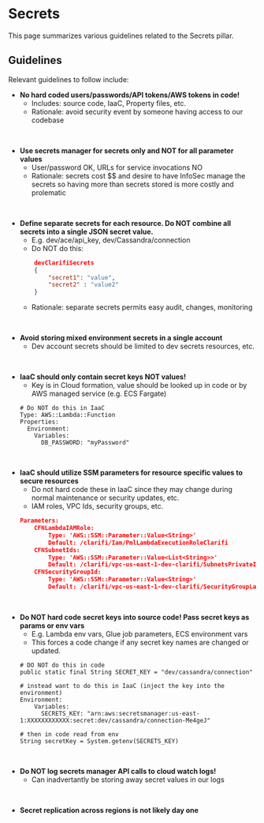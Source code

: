 # Secrets
This page summarizes various guidelines related to the Secrets pillar.

## Guidelines
Relevant guidelines to follow include:

* **No hard coded users/passwords/API tokens/AWS tokens in code!**
    * Includes: source code, IaaC, Property files, etc.
    * Rationale: avoid security event by someone having access to our codebase

<br/>

* **Use secrets manager for secrets only and NOT for all parameter values**
    * User/password OK, URLs for service invocations NO
    * Rationale: secrets cost $$ and desire to have InfoSec manage the secrets so having more than secrets stored is more costly and prolematic

<br/>

* **Define separate secrets for each resource. Do NOT combine all secrets into a single JSON secret value.**
    * E.g. dev/ace/api_key, dev/Cassandra/connection
    * Do NOT do this: 
    ```json
        devClarifiSecrets 
        { 
            "secret1": "value", 
            "secret2" : "value2"
        }
    ```
    * Rationale: separate secrets permits easy audit, changes, monitoring

<br/>

* **Avoid storing mixed environment secrets in a single account**
    * Dev account secrets should be limited to dev secrets resources, etc.

<br/>

* **IaaC should only contain secret keys NOT values!**
    * Key is in Cloud formation, value should be looked up in code or by AWS managed service (e.g. ECS Fargate)
    ```
    # Do NOT do this in IaaC
    Type: AWS::Lambda::Function
    Properties:
      Environment:
        Variables:
          DB_PASSWORD: "myPassword"
    ```

<br/>

* **IaaC should utilize SSM parameters for resource specific values to secure resources**
    * Do not hard code these in IaaC since they may change during normal maintenance or security updates, etc.
    * IAM roles, VPC Ids, security groups, etc.
    ```json
    Parameters:
        CFNLambdaIAMRole:
            Type: 'AWS::SSM::Parameter::Value<String>'
            Default: /clarifi/Iam/PmlLambdaExecutionRoleClarifi
        CFNSubnetIds:
            Type: 'AWS::SSM::Parameter::Value<List<String>>'
            Default: /clarifi/vpc-us-east-1-dev-clarifi/SubnetsPrivateIds2
        CFNSecurityGroupId:
            Type: 'AWS::SSM::Parameter::Value<String>'
            Default: /clarifi/vpc-us-east-1-dev-clarifi/SecurityGroupLambdaAccess2
    ```

<br/>

* **Do NOT hard code secret keys into source code! Pass secret keys as params or env vars**
    * E.g. Lambda env vars, Glue job parameters, ECS environment vars
    * This forces a code change if any secret key names are changed or updated. 
    ```
    # DO NOT do this in code
    public static final String SECRET_KEY = "dev/cassandra/connection"

    # instead want to do this in IaaC (inject the key into the environment)
    Environment:
        Variables:
          SECRETS_KEY: "arn:aws:secretsmanager:us-east-1:XXXXXXXXXXXX:secret:dev/cassandra/connection-Me4geJ"

    # then in code read from env
    String secretKey = System.getenv(SECRETS_KEY)
    ```

<br/>

* **Do NOT log secrets manager API calls to cloud watch logs!**
    * Can inadvertantly be storing away secret values in our logs

<br/>


* **Secret replication across regions is not likely day one**

<br/>

